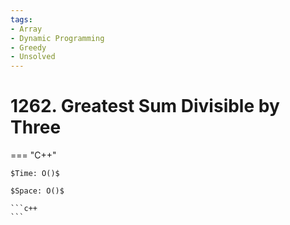 ```yaml
---
tags:
- Array
- Dynamic Programming
- Greedy
- Unsolved
---
```



# 1262. Greatest Sum Divisible by Three

=== "C++"

    $Time: O()$

    $Space: O()$

    ```c++
    ```